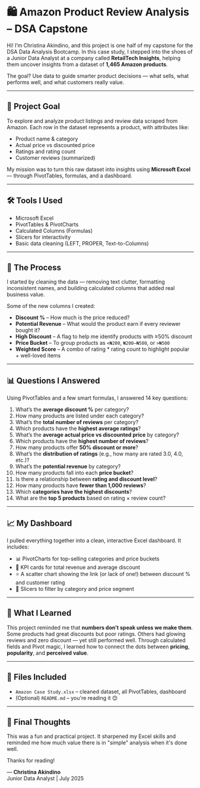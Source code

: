 # 🛍️ Amazon Product Review Analysis – DSA Capstone

Hi! I’m Christina Akindino, and this project is one half of my capstone for the DSA Data Analysis Bootcamp. In this case study, I stepped into the shoes of a Junior Data Analyst at a company called **RetailTech Insights**, helping them uncover insights from a dataset of **1,465 Amazon products**.

The goal? Use data to guide smarter product decisions — what sells, what performs well, and what customers really value.

---

## 🎯 Project Goal

To explore and analyze product listings and review data scraped from Amazon. Each row in the dataset represents a product, with attributes like:
- Product name & category
- Actual price vs discounted price
- Ratings and rating count
- Customer reviews (summarized)

My mission was to turn this raw dataset into insights using **Microsoft Excel** — through PivotTables, formulas, and a dashboard.

---

## 🛠 Tools I Used
- Microsoft Excel  
- PivotTables & PivotCharts  
- Calculated Columns (Formulas)  
- Slicers for interactivity  
- Basic data cleaning (LEFT, PROPER, Text-to-Columns)

---

## 🧪 The Process

I started by cleaning the data — removing text clutter, formatting inconsistent names, and building calculated columns that added real business value.

Some of the new columns I created:
- **Discount %** – How much is the price reduced?
- **Potential Revenue** – What would the product earn if every reviewer bought it?
- **High Discount** – A flag to help me identify products with ≥50% discount
- **Price Bucket** – To group products as `<₦200`, `₦200–₦500`, or `>₦500`
- **Weighted Score** – A combo of rating * rating count to highlight popular + well-loved items

---

## 📊 Questions I Answered

Using PivotTables and a few smart formulas, I answered 14 key questions:

1. What’s the **average discount %** per category?
2. How many products are listed under each category?
3. What’s the **total number of reviews** per category?
4. Which products have the **highest average ratings**?
5. What’s the **average actual price vs discounted price** by category?
6. Which products have the **highest number of reviews**?
7. How many products offer **50% discount or more**?
8. What’s the **distribution of ratings** (e.g., how many are rated 3.0, 4.0, etc.)?
9. What’s the **potential revenue** by category?
10. How many products fall into each **price bucket**?
11. Is there a relationship between **rating and discount level**?
12. How many products have **fewer than 1,000 reviews**?
13. Which **categories have the highest discounts**?
14. What are the **top 5 products** based on rating × review count?

---

## 📈 My Dashboard

I pulled everything together into a clean, interactive Excel dashboard. It includes:
- 📊 PivotCharts for top-selling categories and price buckets
- 📌 KPI cards for total revenue and average discount
- ⭐ A scatter chart showing the link (or lack of one!) between discount % and customer rating
- 🔄 Slicers to filter by category and price segment

---

## 🧠 What I Learned

This project reminded me that **numbers don’t speak unless we make them**.  
Some products had great discounts but poor ratings. Others had glowing reviews and zero discount — yet still performed well. Through calculated fields and Pivot magic, I learned how to connect the dots between **pricing**, **popularity**, and **perceived value**.

---

## 📂 Files Included

- `Amazon Case Study.xlsx` – cleaned dataset, all PivotTables, dashboard
- (Optional) `README.md` – you're reading it 😊

---

## 💬 Final Thoughts

This was a fun and practical project. It sharpened my Excel skills and reminded me how much value there is in "simple" analysis when it's done well.

Thanks for reading!

— **Christina Akindino**  
Junior Data Analyst | July 2025  



